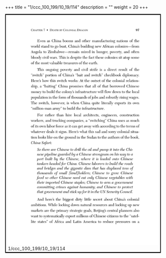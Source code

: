 +++
title = "1/ccc_100_199/10_19/114"
description = ""
weight = 20
+++

<table style="border:2px solid black;max-width:800px;max-height:800px;" 
><tr><td><img class="center-fit-jpg"
src="/jpg_/out_jpg_dbc_114.jpg"  >1/ccc_100_199/10_19/114</img></td></tr></table>